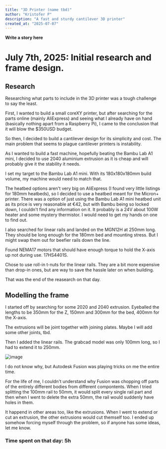 ```yaml
---
title: "3D Printer (name tbd)"
author: "Kristofer P"
description: "A fast and sturdy cantilever 3D printer"
created_at: "2025-07-07"
---
```


**Write a story here**

# July 7th, 2025: Initial research and frame design.


## Research
Researching what parts to include in the 3D printer was a tough challenge to say the least.

First, I wanted to build a small coreXY printer, but after searching for the parts online (mainly AliExpress) and seeing what I already have on hand (basically nothing apart from a Raspberry Pi), I came to the conclusion that it will blow the $350USD budget.

So then, I decided to build a cantilever design for its simplicity and cost.
The main problem that seems to plague cantilever printers is instability.

As I wanted to build a fast machine, hopefully beating the Bambu Lab A1 mini, I decided to use 2040 aluminium extrusion as it is cheap and will probably give it the stability it needs.

I set my target to the Bambu Lab A1 mini. With its 180x180x180mm build volume, my machine would need to match that.

The heatbed options aren't very big on AliExpress (I found very little listings for 180mm heatbeds), so I decided to use a heatbed meant for the Micron+ printer.
There was a option of just using the Bambu Lab A1 mini heatbed unit as its price is very reasonable at €42, but with Bambu being so locked down, I couldn't find any information on it.
It probably is a 24V about 100W heater and some mystery thermistor. I would need to get my hands on one to find out.

I also searched for linear rails and landed on the MGN12H at 250mm long. They should be long enough for the 180mm bed and mounting stress. But I might swap them out for beefier rails down the line.

Found NEMA17 motors that should have enough torque to hold the X-axis up not during use. 17HS4401S.

Chose to use roll-in t-nuts for the linear rails. They are a bit more expensive than drop-in ones, but are way to save the hassle later on when building.

That was the end of the reasearch on that day.

## Modelling the frame

I started off by searching for some 2020 and 2040 extrusion. Eyeballed the lengths to be 350mm for the Z, 150mm and 300mm for the bed, 400mm for the X-axis.

The extrusions will be joint together with joining plates. Maybe I will add some other joints, tbd.

Then I added the linear rails. The grabcad model was only 100mm long, so I had to extend it to 250mm. 

![image](https://github.com/user-attachments/assets/ab50a9eb-805e-49bb-9279-829c70bc4f63)

I do not know why, but Autodesk Fusion was playing tricks on me the entire time.

For the life of me, I couldn't understand why Fusion was chopping off parts of the entirely different bodies from different compontents.
When I tried splitting the 100mm rail to 50mm, it would split every single rail part and then when I went to delete the extra 50mm, the rail would suddenly have holes in them.

It happend in other areas too, like the extrusions. When I went to extend or cut an extrusion, the other extrusions would cut themself too.
I ended up somehow forcing myself through the problem, so if anyone has some ideas, let me know.

### Time spent on that day: 5h

